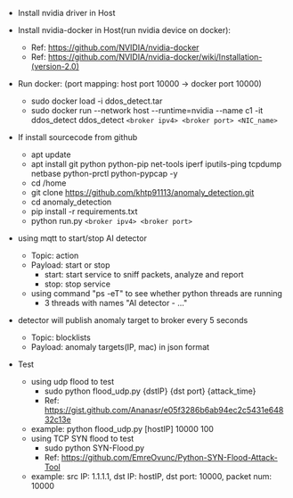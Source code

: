 * Install nvidia driver in Host

* Install nvidia-docker in Host(run nvidia device on docker):
    * Ref: https://github.com/NVIDIA/nvidia-docker
    * Ref: https://github.com/NVIDIA/nvidia-docker/wiki/Installation-(version-2.0)

* Run docker: (port mapping: host port 10000 -> docker port 10000)
    * sudo docker load -i ddos_detect.tar
    * sudo docker run --network host --runtime=nvidia --name c1 -it ddos_detect ddos_detect `<broker ipv4> <broker port> <NIC_name>`

* If install sourcecode from github
    * apt update
    * apt install git python python-pip net-tools iperf iputils-ping tcpdump netbase python-prctl python-pypcap -y
    * cd /home
    * git clone https://github.com/khtp91113/anomaly_detection.git
    * cd anomaly_detection
    * pip install -r requirements.txt
    * python run.py `<broker ipv4> <broker port>`


* using mqtt to start/stop AI detector
    * Topic: action
    * Payload: start  or  stop
        * start: start service to sniff packets, analyze and report
        * stop: stop service
    * using command "ps -eT" to see whether python threads are running
        * 3 threads with names "AI detector - ..."

* detector will publish anomaly target to broker every 5 seconds
    * Topic: blocklists
    * Payload: anomaly targets(IP, mac) in json format

* Test
    * using udp flood to test
        * sudo python flood_udp.py {dstIP} {dst port} {attack_time}
        * Ref: https://gist.github.com/Ananasr/e05f3286b6ab94ec2c5431e64832c13e
	* example: python flood_udp.py [hostIP] 10000 100
    * using TCP SYN flood to test
        * sudo python SYN-Flood.py
        * Ref: https://github.com/EmreOvunc/Python-SYN-Flood-Attack-Tool
	* example: src IP: 1.1.1.1, dst IP: hostIP, dst port: 10000, packet num: 10000
